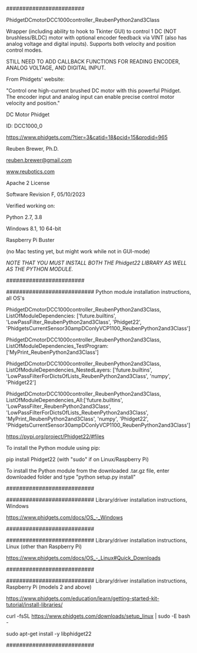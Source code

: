 ########################  

PhidgetDCmotorDCC1000controller_ReubenPython2and3Class

Wrapper (including ability to hook to Tkinter GUI) to control 1 DC (NOT brushless/BLDC) motor
with optional encoder feedback via VINT (also has analog voltage and digital inputs).
Supports both velocity and position control modes.

STILL NEED TO ADD CALLBACK FUNCTIONS FOR READING ENCODER, ANALOG VOLTAGE, AND DIGITAL INPUT.

From Phidgets' website:

"Control one high-current brushed DC motor with this powerful Phidget.
The encoder input and analog input can enable precise control motor velocity and position."

DC Motor Phidget

ID: DCC1000_0

https://www.phidgets.com/?tier=3&catid=18&pcid=15&prodid=965

Reuben Brewer, Ph.D.

reuben.brewer@gmail.com

www.reubotics.com

Apache 2 License

Software Revision F, 05/10/2023

Verified working on: 

Python 2.7, 3.8

Windows 8.1, 10 64-bit

Raspberry Pi Buster 

(no Mac testing yet, but might work while not in GUI-mode)

*NOTE THAT YOU MUST INSTALL BOTH THE Phidget22 LIBRARY AS WELL AS THE PYTHON MODULE.*

########################  

########################### Python module installation instructions, all OS's

PhidgetDCmotorDCC1000controller_ReubenPython2and3Class, ListOfModuleDependencies: ['future.builtins', 'LowPassFilter_ReubenPython2and3Class', 'Phidget22', 'PhidgetsCurrentSensor30ampDConlyVCP1100_ReubenPython2and3Class']

PhidgetDCmotorDCC1000controller_ReubenPython2and3Class, ListOfModuleDependencies_TestProgram: ['MyPrint_ReubenPython2and3Class']

PhidgetDCmotorDCC1000controller_ReubenPython2and3Class, ListOfModuleDependencies_NestedLayers: ['future.builtins', 'LowPassFilterForDictsOfLists_ReubenPython2and3Class', 'numpy', 'Phidget22']

PhidgetDCmotorDCC1000controller_ReubenPython2and3Class, ListOfModuleDependencies_All:['future.builtins', 'LowPassFilter_ReubenPython2and3Class', 'LowPassFilterForDictsOfLists_ReubenPython2and3Class', 'MyPrint_ReubenPython2and3Class', 'numpy', 'Phidget22', 'PhidgetsCurrentSensor30ampDConlyVCP1100_ReubenPython2and3Class']

https://pypi.org/project/Phidget22/#files

To install the Python module using pip:

pip install Phidget22       (with "sudo" if on Linux/Raspberry Pi)

To install the Python module from the downloaded .tar.gz file, enter downloaded folder and type "python setup.py install"

###########################

########################### Library/driver installation instructions, Windows

https://www.phidgets.com/docs/OS_-_Windows

###########################

########################### Library/driver installation instructions, Linux (other than Raspberry Pi)

https://www.phidgets.com/docs/OS_-_Linux#Quick_Downloads

###########################

########################### Library/driver installation instructions, Raspberry Pi (models 2 and above)

https://www.phidgets.com/education/learn/getting-started-kit-tutorial/install-libraries/

curl -fsSL https://www.phidgets.com/downloads/setup_linux | sudo -E bash -

sudo apt-get install -y libphidget22
 
###########################
